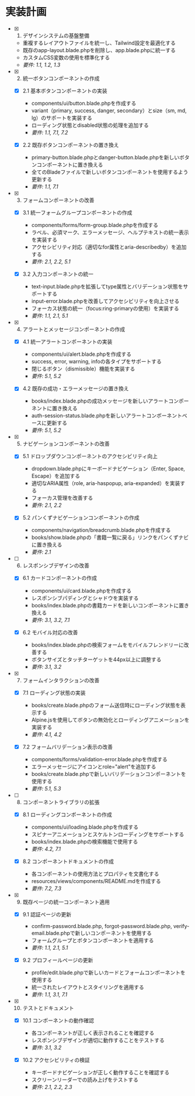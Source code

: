 # 実装計画

- [x] 1. デザインシステムの基盤整備
  - 重複するレイアウトファイルを統一し、Tailwind設定を最適化する
  - 既存のapp-layout.blade.phpを削除し、app.blade.phpに統一する
  - カスタムCSS変数の使用を標準化する
  - _要件: 1.1, 1.2, 1.3_

- [x] 2. 統一ボタンコンポーネントの作成
  - [x] 2.1 基本ボタンコンポーネントの実装
    - components/ui/button.blade.phpを作成する
    - variant（primary, success, danger, secondary）とsize（sm, md, lg）のサポートを実装する
    - ローディング状態とdisabled状態の処理を追加する
    - _要件: 1.1, 7.1, 7.2_

  - [x] 2.2 既存ボタンコンポーネントの置き換え
    - primary-button.blade.phpとdanger-button.blade.phpを新しいボタンコンポーネントに置き換える
    - 全てのBladeファイルで新しいボタンコンポーネントを使用するよう更新する
    - _要件: 1.1, 7.1_

- [x] 3. フォームコンポーネントの改善
  - [x] 3.1 統一フォームグループコンポーネントの作成
    - components/forms/form-group.blade.phpを作成する
    - ラベル、必須マーク、エラーメッセージ、ヘルプテキストの統一表示を実装する
    - アクセシビリティ対応（適切なfor属性とaria-describedby）を追加する
    - _要件: 2.1, 2.2, 5.1_

  - [x] 3.2 入力コンポーネントの統一
    - text-input.blade.phpを拡張してtype属性とバリデーション状態をサポートする
    - input-error.blade.phpを改善してアクセシビリティを向上させる
    - フォーカス状態の統一（focus:ring-primaryの使用）を実装する
    - _要件: 1.1, 2.1, 5.1_

- [x] 4. アラートとメッセージコンポーネントの作成
  - [x] 4.1 統一アラートコンポーネントの実装
    - components/ui/alert.blade.phpを作成する
    - success, error, warning, infoの各タイプをサポートする
    - 閉じるボタン（dismissible）機能を実装する
    - _要件: 5.1, 5.2_

  - [x] 4.2 既存の成功・エラーメッセージの置き換え
    - books/index.blade.phpの成功メッセージを新しいアラートコンポーネントに置き換える
    - auth-session-status.blade.phpを新しいアラートコンポーネントベースに更新する
    - _要件: 5.1, 5.2_

- [x] 5. ナビゲーションコンポーネントの改善
  - [x] 5.1 ドロップダウンコンポーネントのアクセシビリティ向上
    - dropdown.blade.phpにキーボードナビゲーション（Enter, Space, Escape）を追加する
    - 適切なARIA属性（role, aria-haspopup, aria-expanded）を実装する
    - フォーカス管理を改善する
    - _要件: 2.1, 2.2_

  - [x] 5.2 パンくずナビゲーションコンポーネントの作成
    - components/navigation/breadcrumb.blade.phpを作成する
    - books/show.blade.phpの「書籍一覧に戻る」リンクをパンくずナビに置き換える
    - _要件: 2.1_

- [ ] 6. レスポンシブデザインの改善
  - [x] 6.1 カードコンポーネントの作成
    - components/ui/card.blade.phpを作成する
    - レスポンシブパディングとシャドウを実装する
    - books/index.blade.phpの書籍カードを新しいコンポーネントに置き換える
    - _要件: 3.1, 3.2, 7.1_

  - [x] 6.2 モバイル対応の改善
    - books/index.blade.phpの検索フォームをモバイルフレンドリーに改善する
    - ボタンサイズとタッチターゲットを44px以上に調整する
    - _要件: 3.1, 3.2_

- [x] 7. フォームインタラクションの改善
  - [x] 7.1 ローディング状態の実装
    - books/create.blade.phpのフォーム送信時にローディング状態を表示する
    - Alpine.jsを使用してボタンの無効化とローディングアニメーションを実装する
    - _要件: 4.1, 4.2_

  - [x] 7.2 フォームバリデーション表示の改善
    - components/forms/validation-error.blade.phpを作成する
    - エラーメッセージにアイコンとrole="alert"を追加する
    - books/create.blade.phpで新しいバリデーションコンポーネントを使用する
    - _要件: 5.1, 5.3_

- [ ] 8. コンポーネントライブラリの拡張
  - [x] 8.1 ローディングコンポーネントの作成
    - components/ui/loading.blade.phpを作成する
    - スピナーアニメーションとスケルトンローディングをサポートする
    - books/index.blade.phpの検索機能で使用する
    - _要件: 4.2, 7.1_

  - [x] 8.2 コンポーネントドキュメントの作成
    - 各コンポーネントの使用方法とプロパティを文書化する
    - resources/views/components/README.mdを作成する
    - _要件: 7.2, 7.3_

- [x] 9. 既存ページの統一コンポーネント適用
  - [x] 9.1 認証ページの更新
    - confirm-password.blade.php, forgot-password.blade.php, verify-email.blade.phpで新しいコンポーネントを使用する
    - フォームグループとボタンコンポーネントを適用する
    - _要件: 1.1, 2.1, 5.1_

  - [x] 9.2 プロフィールページの更新
    - profile/edit.blade.phpで新しいカードとフォームコンポーネントを使用する
    - 統一されたレイアウトとスタイリングを適用する
    - _要件: 1.1, 3.1, 7.1_

- [x] 10. テストとドキュメント
  - [x] 10.1 コンポーネントの動作確認
    - 各コンポーネントが正しく表示されることを確認する
    - レスポンシブデザインが適切に動作することをテストする
    - _要件: 3.1, 3.2_

  - [x] 10.2 アクセシビリティの検証
    - キーボードナビゲーションが正しく動作することを確認する
    - スクリーンリーダーでの読み上げをテストする
    - _要件: 2.1, 2.2, 2.3_